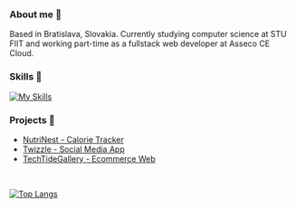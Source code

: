 ### About me 👋
Based in Bratislava, Slovakia. Currently studying computer science at STU FIIT and working part-time as a fullstack web developer at Asseco CE Cloud.

### Skills 🔧
[![My Skills](https://skillicons.dev/icons?i=html,css,tailwind,sass,js,ts,react,next,angular,jest,firebase,supabase,postgres,dotnet,cs,c,python,java&perline=9)](https://skillicons.dev)

### Projects 📂
- [NutriNest - Calorie Tracker](https://github.com/radoleon/NutriNest-calories-tracker)
- [Twizzle - Social Media App](https://github.com/radoleon/Twizzle-social-media)
- [TechTideGallery - Ecommerce Web](https://github.com/radoleon/TechTideGallery-eshop)

</br>

[![Top Langs](https://github-readme-stats.vercel.app/api/top-langs/?username=radoleon&theme=github_dark_dimmed&langs_count=10&hide=html,css)](https://github.com/anuraghazra/github-readme-stats)
